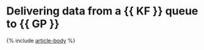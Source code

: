 # Delivering data from a {{ KF }} queue to {{ GP }}

{% include [article-body](../../_tutorials/datatransfer/managed-kafka-to-greenplum.md) %}
